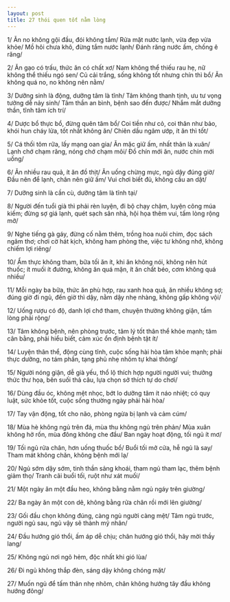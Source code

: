```yaml
---
layout: post
title: 27 thói quen tốt nằm lòng
---
```


1/ Ăn no không gội đầu, đói không tắm/ Rửa mặt nước lạnh, vừa đẹp vừa khỏe/ Mồ hôi chưa khô, đừng tắm nước lạnh/ Đánh răng nước ấm, chống ê răng/

2/ Ăn gạo có trấu, thức ăn có chất xơ/ Nam không thể thiếu rau hẹ, nữ không thể thiếu ngó sen/ Củ cải trắng, sống không tốt nhưng chín thì bổ/ Ăn không quá no, no không nên nằm/

3/ Dưỡng sinh là động, dưỡng tâm là tĩnh/ Tâm không thanh tịnh, ưu tư vọng tưởng dễ nảy sinh/ Tâm thần an bình, bệnh sao đến được/ Nhắm mắt dưỡng thần, tĩnh tâm ích trí/

4/ Dược bổ thực bổ, đừng quên tâm bổ/ Coi tiền như cỏ, coi thân như bảo, khói hun cháy lửa, tốt nhất không ăn/ Chiên dầu ngâm ướp, ít ăn thì tốt/

5/ Cá thối tôm rữa, lấy mạng oan gia/ Ăn mặc giữ ấm, nhất thân là xuân/ Lạnh chớ chạm răng, nóng chớ chạm môi/ Đồ chín mới ăn, nước chín mới uống/

6/ Ăn nhiều rau quả, ít ăn đồ thịt/ Ăn uống chừng mực, ngủ dậy đúng giờ/ Đầu nên để lạnh, chân nên giữ ấm/ Vui chơi biết đủ, không cầu an dật/

7/ Dưỡng sinh là cần cù, dưỡng tâm là tĩnh tại/

8/ Người đến tuổi già thì phải rèn luyện, đi bộ chạy chậm, luyện công múa kiếm; đừng sợ giá lạnh, quét sạch sân nhà, hội họa thêm vui, tấm lòng rộng mở/

9/ Nghe tiếng gà gáy, đừng cố nằm thêm, trồng hoa nuôi chim, đọc sách ngâm thơ; chơi cờ hát kịch, không ham phòng the, việc tư không nhớ, không chiếm lợi riêng/

10/ Ẩm thực không tham, bữa tối ăn ít, khi ăn không nói, không nên hút thuốc; ít muối ít đường, không ăn quá mặn, ít ăn chất béo, cơm không quá nhiều/

11/ Mỗi ngày ba bữa, thức ăn phù hợp, rau xanh hoa quả, ăn nhiều không sợ; đúng giờ đi ngủ, đến giờ thì dậy, nằm dậy nhẹ nhàng, không gấp không vội/

12/ Uống rượu có độ, danh lợi chớ tham, chuyện thường không giận, tấm lòng phải rộng/

13/ Tâm không bệnh, nên phòng trước, tâm lý tốt thân thể khỏe mạnh; tâm cân bằng, phải hiểu biết, cảm xúc ổn định bệnh tật ít/

14/ Luyện thân thể, động cùng tĩnh, cuộc sống hài hòa tâm khỏe mạnh; phải thực dưỡng, no tám phần, tạng phủ nhẹ nhõm tự khai thông/

15/ Người nóng giận, dễ già yếu, thổ lộ thích hợp người người vui; thưởng thức thư họa, bên suối thả câu, lựa chọn sở thích tự do chơi/

16/ Dùng đầu óc, không mệt nhọc, bớt lo dưỡng tâm ít náo nhiệt; có quy luật, sức khỏe tốt, cuộc sống thường ngày phải hài hòa/

17/ Tay vận động, tốt cho não, phòng ngừa bị lạnh và cảm cúm/

18/ Mùa hè không ngủ trên đá, mùa thu không ngủ trên phản/ Mùa xuân không hở rốn, mùa đông không che đầu/ Ban ngày hoạt động, tối ngủ ít mơ/

19/ Tối ngủ rửa chân, hơn uống thuốc bổ/ Buổi tối mở cửa, hễ ngủ là say/ Tham mát không chăn, không bệnh mới lạ/

20/ Ngủ sớm dậy sớm, tinh thần sảng khoái, tham ngủ tham lạc, thêm bệnh giảm thọ/ Tranh cãi buổi tối, ruột như xát muối/

21/ Một ngày ăn một đầu heo, không bằng nằm ngủ ngáy trên giường/

22/ Ba ngày ăn một con dê, không bằng rửa chân rồi mới lên giường/

23/ Gối đầu chọn không đúng, càng ngủ người càng mệt/ Tâm ngủ trước, người ngủ sau, ngủ vậy sẽ thành mỹ nhân/

24/ Đầu hướng gió thổi, ấm áp dễ chịu; chân hướng gió thổi, hãy mời thầy lang/

25/ Không ngủ nơi ngõ hẻm, độc nhất khi gió lùa/

26/ Đi ngủ không thắp đèn, sáng dậy không chóng mặt/

27/ Muốn ngủ để tấm thân nhẹ nhõm, chân không hướng tây đầu không hướng đông/
